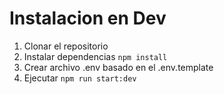 
 # Instalacion en Dev

 1. Clonar el repositorio
 2. Instalar dependencias ```npm install```
 3. Crear archivo .env basado en el .env.template
 4. Ejecutar ```npm run start:dev```